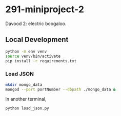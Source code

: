 # 291-miniproject-2

Davood 2: electric boogaloo.

## Local Development

```bash
python -m env venv 
source venv/bin/activate
pip install -r requirements.txt
```

### Load JSON

```bash
mkdir mongo_data
mongod --port portNumber --dbpath ./mongo_data &
```

In another terminal,

```bash
python load_json.py
```
